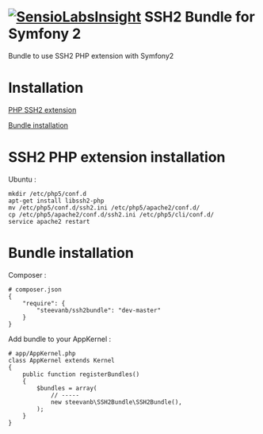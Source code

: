 [![SensioLabsInsight](https://insight.sensiolabs.com/projects/9a2a6100-fc21-4534-8909-737469d0a590/big.png)](https://insight.sensiolabs.com/projects/9a2a6100-fc21-4534-8909-737469d0a590)
SSH2 Bundle for Symfony 2
=========================

Bundle to use SSH2 PHP extension with Symfony2

Installation
============

[PHP SSH2 extension](Resources/doc/InstallPHPSSH2.md)

[Bundle installation](Resources/doc/Install.md)

SSH2 PHP extension installation
===============================

Ubuntu :

    mkdir /etc/php5/conf.d
    apt-get install libssh2-php
    mv /etc/php5/conf.d/ssh2.ini /etc/php5/apache2/conf.d/
    cp /etc/php5/apache2/conf.d/ssh2.ini /etc/php5/cli/conf.d/
    service apache2 restart

Bundle installation
===================

Composer :

    # composer.json
    {
        "require": {
            "steevanb/ssh2bundle": "dev-master"
        }
    }

Add bundle to your AppKernel :

    # app/AppKernel.php
    class AppKernel extends Kernel
    {
        public function registerBundles()
        {
            $bundles = array(
                // -----
                new steevanb\SSH2Bundle\SSH2Bundle(),
            );
        }
    }
